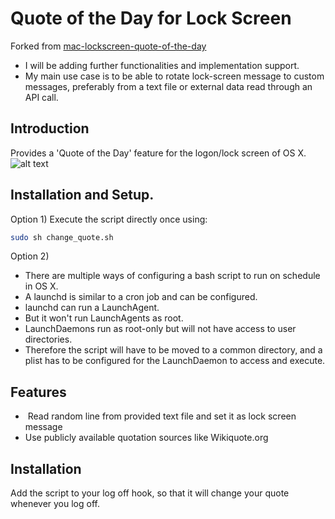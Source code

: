 Quote of the Day for Lock Screen
===============================
Forked from [mac-lockscreen-quote-of-the-day](https://github.com/mweisz/mac-lockscreen-quote-of-the-day)
- I will be adding further functionalities and implementation support.
- My main use case is to be able to rotate lock-screen message to custom messages, preferably from a text file or external data read through an API call.

## Introduction
Provides a 'Quote of the Day' feature for the logon/lock screen of OS X.
![alt text](https://raw.githubusercontent.com/harishkarthiktk/mac-lockscreen-quote-of-the-day/master/docs/img/lockscreen.png "Login Screen with an quotation.")


## Installation and Setup.

Option 1)
Execute the script directly once using:
```bash
sudo sh change_quote.sh
```

Option 2)
- There are multiple ways of configuring a bash script to run on schedule in OS X.
- A launchd is similar to a cron job and can be configured.
- launchd can run a LaunchAgent.
- But it won't run LaunchAgents as root.
- LaunchDaemons run as root-only but will not have access to user directories.
- Therefore the script will have to be moved to a common directory, and a plist has to be configured for the LaunchDaemon to access and execute.





## Features
-  Read random line from provided text file and set it as lock screen message
-  Use publicly available quotation sources like Wikiquote.org

## Installation
Add the script to your log off hook, so that it will change your quote whenever you log off. 
